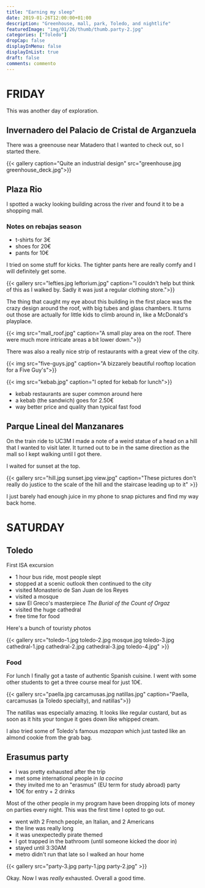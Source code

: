 ```yaml
---
title: "Earning my sleep"
date: 2019-01-26T12:00:00+01:00
description: "Greenhouse, mall, park, Toledo, and nightlife"
featuredImage: "img/01/26/thumb/thumb.party-2.jpg"
categories: ["Toledo"]
dropCap: false
displayInMenu: false
displayInList: true
draft: false
comments: commento
---
```


# FRIDAY

This was another day of exploration.

## Invernadero del Palacio de Cristal de Arganzuela

There was a greenouse near Matadero that I wanted to check out, so I started there.

{{< gallery caption="Quite an industrial design" src="greenhouse.jpg greenhouse_deck.jpg">}}


## Plaza Rio

I spotted a wacky looking building across the river and found it to be a shopping mall.

### Notes on rebajas season

* t-shirts for 3€
* shoes for 20€
* pants for 10€

I tried on some stuff for kicks. The tighter pants here are really comfy and I will definitely get some.

{{< gallery  src="lefties.jpg leftorium.jpg" caption="I couldn't help but think of this as I walked by. Sadly it was just a regular clothing store.">}}

The thing that caught my eye about this building in the first place was the crazy design around the roof, with big tubes and glass chambers. It turns out those are actually for little kids to climb around in, like a McDonald's playplace.

{{< img src="mall_roof.jpg" caption="A small play area on the roof. There were much more intricate areas a bit lower down.">}}

There was also a really nice strip of restaurants with a great view of the city.

{{< img src="five-guys.jpg" caption="A bizzarely beautiful rooftop location for a Five Guy's">}}

{{< img src="kebab.jpg" caption="I opted for kebab for lunch">}}

* kebab restaurants are super common around here
* a kebab (the sandwich) goes for 2.50€
* way better price and quality than typical fast food

## Parque Lineal del Manzanares

On the train ride to UC3M I made a note of a weird statue of a head on a hill that I wanted to visit later. It turned out to be in the same direction as the mall so I kept walking until I got there.

I waited for sunset at the top.

{{< gallery src="hill.jpg sunset.jpg view.jpg" caption="These pictures don't really do justice to the scale of the hill and the staircase leading up to it" >}}

I just barely had enough juice in my phone to snap pictures and find my way back home.

# SATURDAY

## Toledo

First ISA excursion

* 1 hour bus ride, most people slept
* stopped at a scenic outlook then continued to the city
* visited Monasterio de San Juan de los Reyes
* visited a mosque
* saw El Greco's masterpiece *The Burial of the Count of Orgaz*
* visited the huge cathedral
* free time for food

Here's a bunch of touristy photos

{{< gallery src="toledo-1.jpg toledo-2.jpg mosque.jpg toledo-3.jpg cathedral-1.jpg cathedral-2.jpg cathedral-3.jpg toledo-4.jpg" >}}

### Food

For lunch I finally got a taste of authentic Spanish cuisine. I went with some other students to get a three course meal for just 10€.


{{< gallery src="paella.jpg carcamusas.jpg natillas.jpg" caption="Paella, carcamusas (a Toledo specialty), and natillas">}}

The natillas was especially amazing. It looks like regular custard, but as soon as it hits your tongue it goes down like whipped cream.

I also tried some of Toledo's famous *mazapan* which just tasted like an almond cookie from the grab bag.

## Erasumus party

* I was pretty exhausted after the trip
* met some international people in *la cocina*
* they invited me to an "erasmus" (EU term for study abroad) party
* 10€ for entry + 2 drinks

Most of the other people in my program have been dropping lots of money on parties every night. This was the first time I opted to go out.

* went with 2 French people, an Italian, and 2 Americans
* the line was really long
* it was unexpectedly pirate themed
* I got trapped in the bathroom (until someone kicked the door in)
* stayed until 3:30AM
* metro didn't run that late so I walked an hour home

{{< gallery src="party-3.jpg party-1.jpg party-2.jpg" >}}

Okay. Now I was *really* exhausted. Overall a good time.

